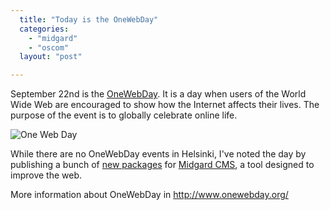 ```yaml
---
  title: "Today is the OneWebDay"
  categories: 
    - "midgard"
    - "oscom"
  layout: "post"

---
```

September 22nd is the [OneWebDay][1]. It is a day when users of the World Wide Web are encouraged to show how the Internet affects their lives. The purpose of the event is to globally celebrate online life.

![One Web Day](https://d2vqpl3tx84ay5.cloudfront.net/onewebday.jpg)

While there are no OneWebDay events in Helsinki, I've noted the day by publishing a bunch of [new packages][2] for [Midgard CMS][3], a tool designed to improve the web.

More information about OneWebDay in <http://www.onewebday.org/>

[1]: http://en.wikipedia.org/wiki/One_Web_Day
[2]: http://pear.midcom-project.org/
[3]: http://www.midgard-project.org/
